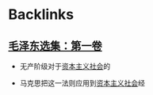 
# Backlinks
## [毛泽东选集：第一卷](毛泽东选集：第一卷.md)
- 无产阶级对于[资本主义社会](资本主义社会.md)的

- 马克思把这一法则应用到[资本主义社会](资本主义社会.md)经

